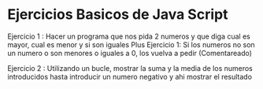 # Ejercicios Basicos de Java Script

Ejercicio 1 : 
Hacer un programa que nos pida 2 numeros y que diga cual es mayor, cual es menor y si son iguales
Plus Ejercicio 1: Si los numeros no son un numero o son menores o iguales a 0, los vuelva a pedir (Comentareado)

Ejercicio 2 :
Utilizando un bucle, mostrar la suma y la media de los numeros introducidos hasta introducir un numero negativo y ahi mostrar el resultado